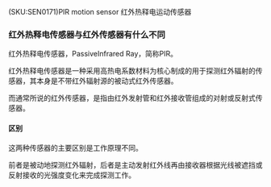 (SKU:SEN0171)PIR motion sensor 红外热释电运动传感器



### 红外热释电传感器与红外传感器有什么不同


红外热释电传感器，PassiveInfrared Ray，简称PIR。

红外热释电传感器是一种采用高热电系数材料为核心制成的用于探测红外辐射的传感器，其本身是不带红外辐射源的被动式红外传感器。


而通常所说的红外传感器，是指由红外发射管和红外接收管组成的对射或反射式传感器。

#### 区别

这两种传感器的主要区别是工作原理不同。

前者是被动地探测红外辐射，后者是主动发射红外线再由接收器根据光线被遮挡或反射接收的光强度变化来完成探测工作。
